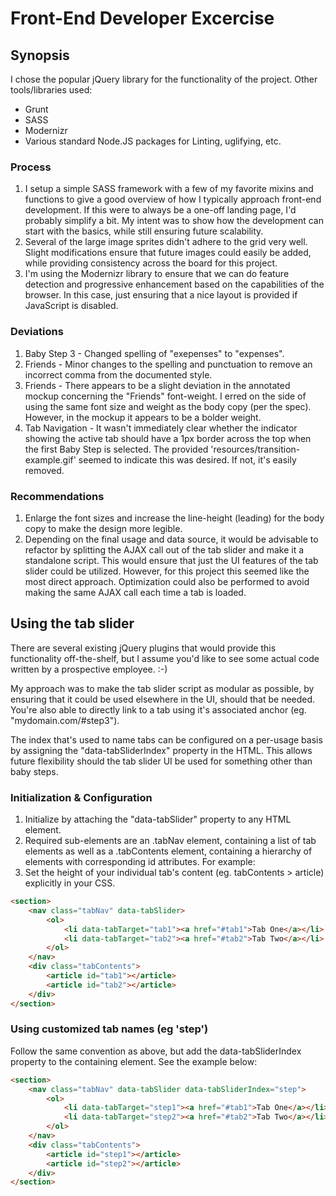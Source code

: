 # Front-End Developer Excercise

## Synopsis

I chose the popular jQuery library for the functionality of the project. Other tools/libraries used:

* Grunt
* SASS
* Modernizr
* Various standard Node.JS packages for Linting, uglifying, etc.

### Process

1. I setup a simple SASS framework with a few of my favorite mixins and functions to give a good overview of how I typically approach front-end development. If this were to always be a one-off landing page, I'd probably simplify a bit. My intent was to show how the development can start with the basics, while still ensuring future scalability.
1. Several of the large image sprites didn't adhere to the grid very well. Slight modifications ensure that future images could easily be added, while providing consistency across the board for this project.
1. I'm using the Modernizr library to ensure that we can do feature detection and progressive enhancement based on the capabilities of the browser. In this case, just ensuring that a nice layout is provided if JavaScript is disabled.

### Deviations

1. Baby Step 3 - Changed spelling of "exepenses" to "expenses".
1. Friends - Minor changes to the spelling and punctuation to remove an incorrect comma from the documented style.
1. Friends - There appears to be a slight deviation in the annotated mockup concerning the "Friends" font-weight. I erred on the side of using the same font size and weight as the body copy (per the spec). However, in the mockup it appears to be a bolder weight.
1. Tab Navigation - It wasn't immediately clear whether the indicator showing the active tab should have a 1px border across the top when the first Baby Step is selected. The provided 'resources/transition-example.gif' seemed to indicate this was desired. If not, it's easily removed.

### Recommendations

1. Enlarge the font sizes and increase the line-height (leading) for the body copy to make the design more legible.
1. Depending on the final usage and data source, it would be advisable to refactor by splitting the AJAX call out of the tab slider and make it a standalone script. This would ensure that just the UI features of the tab slider could be utilized. However, for this project this seemed like the most direct approach. Optimization could also be performed to avoid making the same AJAX call each time a tab is loaded.

## Using the tab slider

There are several existing jQuery plugins that would provide this functionality off-the-shelf, but I assume you'd like to see some actual code written by a prospective employee. :-)

My approach was to make the tab slider script as modular as possible, by ensuring that it could be used elsewhere in the UI, should that be needed. You're also able to directly link to a tab using it's associated anchor (eg. "mydomain.com/#step3").

The index that's used to name tabs can be configured on a per-usage basis by assigning the "data-tabSliderIndex" property in the HTML. This allows future flexibility should the tab slider UI be used for something other than baby steps.

### Initialization & Configuration

1. Initialize by attaching the "data-tabSlider" property to any HTML element.
1. Required sub-elements are an .tabNav element, containing a list of tab elements as well as a .tabContents element, containing a hierarchy of elements with corresponding id attributes. For example:
1. Set the height of your individual tab's content (eg. tabContents > article) explicitly in your CSS.

```html
<section>
	<nav class="tabNav" data-tabSlider>
		<ol>
			<li data-tabTarget="tab1"><a href="#tab1">Tab One</a></li>
			<li data-tabTarget="tab2"><a href="#tab2">Tab Two</a></li>
		</ol>
	</nav>
	<div class="tabContents">
		<article id="tab1"></article>
		<article id="tab2"></article>
	</div>
</section>
```

### Using customized tab names (eg 'step')

Follow the same convention as above, but add the data-tabSliderIndex property to the containing element. See the example below:

```html
<section>
	<nav class="tabNav" data-tabSlider data-tabSliderIndex="step">
		<ol>
			<li data-tabTarget="step1"><a href="#tab1">Tab One</a></li>
			<li data-tabTarget="step2"><a href="#tab2">Tab Two</a></li>
		</ol>
	</nav>
	<div class="tabContents">
		<article id="step1"></article>
		<article id="step2"></article>
	</div>
</section>
```